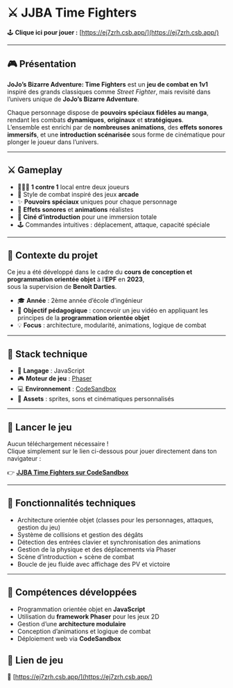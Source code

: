 # ⚔️ JJBA Time Fighters

🕹️ **Clique ici pour jouer :** [https://ej7zrh.csb.app/](https://ej7zrh.csb.app/)

---

## 🎮 Présentation

**JoJo’s Bizarre Adventure: Time Fighters** est un **jeu de combat en 1v1** inspiré des grands classiques comme *Street Fighter*, mais revisité dans l’univers unique de **JoJo’s Bizarre Adventure**.  

Chaque personnage dispose de **pouvoirs spéciaux fidèles au manga**, rendant les combats **dynamiques**, **originaux** et **stratégiques**.  
L’ensemble est enrichi par de **nombreuses animations**, des **effets sonores immersifs**, et une **introduction scénarisée** sous forme de cinématique pour plonger le joueur dans l’univers.

---

## ⚔️ Gameplay

- 🧑‍🤝‍🧑 **1 contre 1** local entre deux joueurs  
- 🎯 Style de combat inspiré des jeux **arcade**  
- ✨ **Pouvoirs spéciaux** uniques pour chaque personnage  
- 🎵 **Effets sonores** et **animations** réalistes  
- 📜 **Ciné d’introduction** pour une immersion totale  
- 🕹️ Commandes intuitives : déplacement, attaque, capacité spéciale

---

## 🧠 Contexte du projet

Ce jeu a été développé dans le cadre du **cours de conception et programmation orientée objet** à l’**EPF** en **2023**,  
sous la supervision de **Benoît Darties**.

- 🎓 **Année** : 2ème année d’école d’ingénieur  
- 🧰 **Objectif pédagogique** : concevoir un jeu vidéo en appliquant les principes de la **programmation orientée objet**  
- 💡 **Focus** : architecture, modularité, animations, logique de combat

---

## 🧱 Stack technique

- 🧠 **Langage** : JavaScript  
- 🎮 **Moteur de jeu** : [Phaser](https://phaser.io/)  
- 💻 **Environnement** : [CodeSandbox](https://codesandbox.io)  
- 🎨 **Assets** : sprites, sons et cinématiques personnalisés

---

## 🚀 Lancer le jeu

Aucun téléchargement nécessaire !  
Clique simplement sur le lien ci-dessous pour jouer directement dans ton navigateur :

👉 [**JJBA Time Fighters sur CodeSandbox**](https://ej7zrh.csb.app/)

---

## 🧩 Fonctionnalités techniques

- Architecture orientée objet (classes pour les personnages, attaques, gestion du jeu)  
- Système de collisions et gestion des dégâts  
- Détection des entrées clavier et synchronisation des animations  
- Gestion de la physique et des déplacements via Phaser  
- Scène d’introduction + scène de combat  
- Boucle de jeu fluide avec affichage des PV et victoire

---

## 🧠 Compétences développées

- Programmation orientée objet en **JavaScript**  
- Utilisation du **framework Phaser** pour les jeux 2D  
- Gestion d’une **architecture modulaire**  
- Conception d’animations et logique de combat  
- Déploiement web via **CodeSandbox**

## 🏁 Lien de jeu

🔗 [https://ej7zrh.csb.app/](https://ej7zrh.csb.app/)
